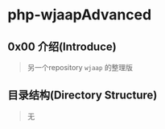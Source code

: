 # php-wjaapAdvanced 

## 0x00 介绍(Introduce)
> 另一个repository `wjaap` 的整理版


## 目录结构(Directory Structure)
> 无
